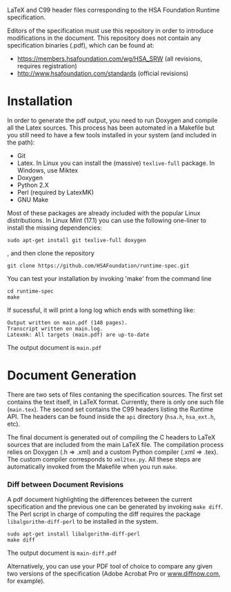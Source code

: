 LaTeX and C99 header files corresponding to the HSA Foundation Runtime
specification.

Editors of the specification must use this repository in order to introduce modifications in the document. This repository does not contain any specification binaries (.pdf), which can be found at:

* https://members.hsafoundation.com/wg/HSA_SRW (all revisions, requires registration)
* http://www.hsafoundation.com/standards (official revisions)


# Installation
In order to generate the pdf output, you need to run Doxygen and compile
all the Latex sources. This process has been automated in a Makefile but you still need to have a few tools installed in your system (and included in the path):

- Git
- Latex. In Linux you can  install the (massive) `texlive-full` package. In Windows, use Miktex
- Doxygen
- Python 2.X
- Perl (required by LatexMK)
- GNU Make

Most of these packages are already included with the popular Linux distributions. In Linux Mint (17.1) you can use the following one-liner to install the missing dependencies:
```
sudo apt-get install git texlive-full doxygen
```
, and then clone the repository
```
git clone https://github.com/HSAFoundation/runtime-spec.git
```

You can test your installation by invoking 'make' from the command line
```
cd runtime-spec
make
```
If sucessful, it will print a long log which ends with something like:
```
Output written on main.pdf (148 pages).
Transcript written on main.log.
Latexmk: All targets (main.pdf) are up-to-date
```
The output document is `main.pdf`


# Document Generation
There are two sets of files contaning the specification sources. The first set contains the text itself, in LaTeX format. Currently, there is only one such file (`main.tex`). The second set contains the C99 headers listing the Runtime API. The headers can be found inside the `api` directory (`hsa.h`, `hsa_ext.h`, etc).

The final document is generated out of compiling the C headers to LaTeX sources that are included from the main LaTeX file. The compilation process relies on Doxygen (.h => .xml) and a custom Python compiler (.xml => .tex). The custom compiler corresponds to `xml2tex.py`. All these steps are automatically invoked from the Makefile when you run `make`.


### Diff between Document Revisions
A pdf document highlighting the differences between the current specification and the previous one can be generated by invoking `make diff`. The Perl script in charge of computing the diff requires the package `libalgorithm-diff-perl` to be installed in the system.
```
sudo apt-get install libalgorithm-diff-perl
make diff
```
The output document is `main-diff.pdf`

Alternatively, you can use your PDF tool of choice to compare any given two versions of the specification (Adobe Acrobat Pro or www.diffnow.com, for example).
